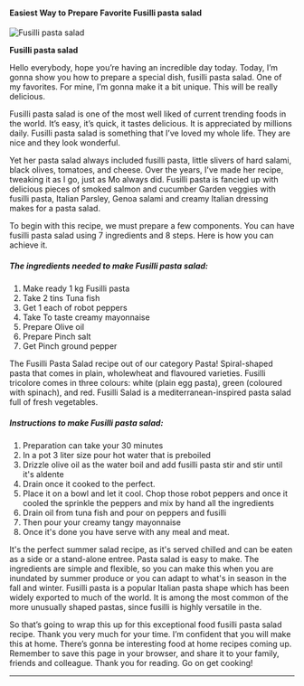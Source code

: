             

#### Easiest Way to Prepare Favorite Fusilli pasta salad

![Fusilli pasta salad](https://img-global.cpcdn.com/recipes/e92e97df51672226/751x532cq70/fusilli-pasta-salad-recipe-main-photo.jpg)

**Fusilli pasta salad**

Hello everybody, hope you’re having an incredible day today. Today, I’m gonna show you how to prepare a special dish, fusilli pasta salad. One of my favorites. For mine, I’m gonna make it a bit unique. This will be really delicious.

Fusilli pasta salad is one of the most well liked of current trending foods in the world. It’s easy, it’s quick, it tastes delicious. It is appreciated by millions daily. Fusilli pasta salad is something that I’ve loved my whole life. They are nice and they look wonderful.

Yet her pasta salad always included fusilli pasta, little slivers of hard salami, black olives, tomatoes, and cheese. Over the years, I've made her recipe, tweaking it as I go, just as Mo always did. Fusilli pasta is fancied up with delicious pieces of smoked salmon and cucumber Garden veggies with fusilli pasta, Italian Parsley, Genoa salami and creamy Italian dressing makes for a pasta salad.

To begin with this recipe, we must prepare a few components. You can have fusilli pasta salad using 7 ingredients and 8 steps. Here is how you can achieve it.

##### The ingredients needed to make Fusilli pasta salad:

1.  Make ready 1 kg Fusilli pasta
2.  Take 2 tins Tuna fish
3.  Get 1 each of robot peppers
4.  Take To taste creamy mayonnaise
5.  Prepare Olive oil
6.  Prepare Pinch salt
7.  Get Pinch ground pepper

The Fusilli Pasta Salad recipe out of our category Pasta! Spiral-shaped pasta that comes in plain, wholewheat and flavoured varieties. Fusilli tricolore comes in three colours: white (plain egg pasta), green (coloured with spinach), and red. Fusilli Salad is a mediterranean-inspired pasta salad full of fresh vegetables.

##### Instructions to make Fusilli pasta salad:

1.  Preparation can take your 30 minutes
2.  In a pot 3 liter size pour hot water that is preboiled
3.  Drizzle olive oil as the water boil and add fusilli pasta stir and stir until it's aldente
4.  Drain once it cooked to the perfect.
5.  Place it on a bowl and let it cool. Chop those robot peppers and once it cooled the sprinkle the peppers and mix by hand all the ingredients
6.  Drain oil from tuna fish and pour on peppers and fusilli
7.  Then pour your creamy tangy mayonnaise
8.  Once it's done you have serve with any meal and meat.

It's the perfect summer salad recipe, as it's served chilled and can be eaten as a side or a stand-alone entree. Pasta salad is easy to make. The ingredients are simple and flexible, so you can make this when you are inundated by summer produce or you can adapt to what's in season in the fall and winter. Fusilli pasta is a popular Italian pasta shape which has been widely exported to much of the world. It is among the most common of the more unusually shaped pastas, since fusilli is highly versatile in the.

So that’s going to wrap this up for this exceptional food fusilli pasta salad recipe. Thank you very much for your time. I’m confident that you will make this at home. There’s gonna be interesting food at home recipes coming up. Remember to save this page in your browser, and share it to your family, friends and colleague. Thank you for reading. Go on get cooking!

* * *
